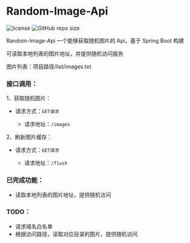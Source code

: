 Random-Image-Api
========
![license]
![GitHub repo size]


Random-Image-Api 一个能够获取随机图片的 Api，基于 Spring Boot 构建

可读取本地列表的图片地址，并提供随机访问服务

图片列表：项目路径/list/images.txt


### 接口调用：

1、获取随机图片：

- 请求方式：`GET请求`
    
    - 请求地址：`/images`
    

2、刷新图片缓存：

- 请求方式：`GET请求`

    - 请求地址：`/flush`


### 已完成功能：

- 读取本地列表的图片地址，提供随机访问


### TODO：

- 请求域名白名单
- 根据访问路径，读取对应目录的图片，提供随机访问


[license]:https://img.shields.io/github/license/noisky/Random-Image-Api?color=blue
[GitHub repo size]:https://img.shields.io/github/repo-size/noisky/Random-Image-Api?logo=git
